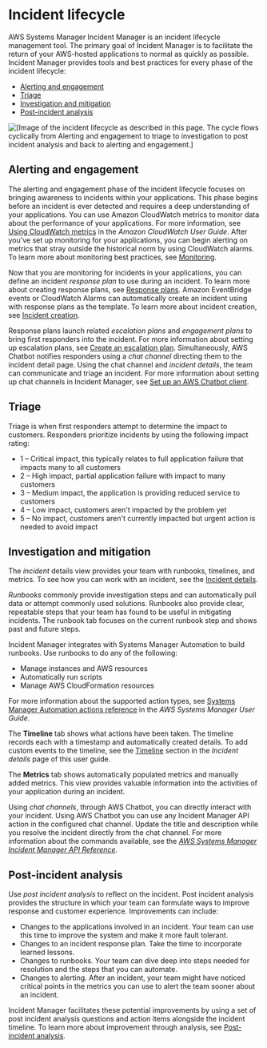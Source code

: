 # Incident lifecycle<a name="incident-lifecycle"></a>

AWS Systems Manager Incident Manager is an incident lifecycle management tool\. The primary goal of Incident Manager is to facilitate the return of your AWS\-hosted applications to normal as quickly as possible\. Incident Manager provides tools and best practices for every phase of the incident lifecycle:
+ [Alerting and engagement](#alerting-engagement)
+ [Triage](#triage)
+ [Investigation and mitigation](#investigation-mitigation)
+ [Post\-incident analysis](#lifecycle-post-incident-analysis)

![\[Image of the incident lifecycle as described in this page. The cycle flows cyclically from Alerting and engagement to triage to investigation to post incident analysis and back to alerting and engagement.\]](http://docs.aws.amazon.com/incident-manager/latest/userguide/images/incident-lifecycle.png)

## Alerting and engagement<a name="alerting-engagement"></a>

The alerting and engagement phase of the incident lifecycle focuses on bringing awareness to incidents within your applications\. This phase begins before an incident is ever detected and requires a deep understanding of your applications\. You can use Amazon CloudWatch metrics to monitor data about the performance of your applications\. For more information, see [Using CloudWatch metrics](https://docs.aws.amazon.com/AmazonCloudWatch/latest/monitoring/working_with_metrics.html) in the *Amazon CloudWatch User Guide*\. After you've set up monitoring for your applications, you can begin alerting on metrics that stray outside the historical norm by using CloudWatch alarms\. To learn more about monitoring best practices, see [Monitoring](incident-response.md#incident-response-monitoring)\.

Now that you are monitoring for incidents in your applications, you can define an incident *response plan* to use during an incident\. To learn more about creating response plans, see [Response plans](response-plans.md)\. Amazon EventBridge events or CloudWatch Alarms can automatically create an incident using with response plans as the template\. To learn more about incident creation, see [Incident creation](incident-creation.md)\.

Response plans launch related *escalation plans* and *engagement plans* to bring first responders into the incident\. For more information about setting up escalation plans, see [Create an escalation plan](escalation.md#escalation-create)\. Simultaneously, AWS Chatbot notifies responders using a *chat channel* directing them to the incident detail page\. Using the chat channel and *incident details*, the team can communicate and triage an incident\. For more information about setting up chat channels in Incident Manager, see [Set up an AWS Chatbot client](chat.md#chat-create)\.

## Triage<a name="triage"></a>

Triage is when first responders attempt to determine the impact to customers\. Responders prioritize incidents by using the following impact rating:
+ 1 – Critical impact, this typically relates to full application failure that impacts many to all customers
+ 2 – High impact, partial application failure with impact to many customers
+ 3 – Medium impact, the application is providing reduced service to customers
+ 4 – Low impact, customers aren't impacted by the problem yet
+ 5 – No impact, customers aren't currently impacted but urgent action is needed to avoid impact

## Investigation and mitigation<a name="investigation-mitigation"></a>

The *incident* details view provides your team with runbooks, timelines, and metrics\. To see how you can work with an incident, see the [Incident details](tracking-details.md)\.

*Runbooks* commonly provide investigation steps and can automatically pull data or attempt commonly used solutions\. Runbooks also provide clear, repeatable steps that your team has found to be useful in mitigating incidents\. The runbook tab focuses on the current runbook step and shows past and future steps\.

Incident Manager integrates with Systems Manager Automation to build runbooks\. Use runbooks to do any of the following:
+ Manage instances and AWS resources
+ Automatically run scripts
+ Manage AWS CloudFormation resources

For more information about the supported action types, see [Systems Manager Automation actions reference](https://docs.aws.amazon.com/systems-manager/latest/userguide/automation-actions.html) in the *AWS Systems Manager User Guide*\.

The **Timeline** tab shows what actions have been taken\. The timeline records each with a timestamp and automatically created details\. To add custom events to the timeline, see the [Timeline](tracking-details.md#tracking-details-timeline) section in the *Incident details* page of this user guide\.

The **Metrics** tab shows automatically populated metrics and manually added metrics\. This view provides valuable information into the activities of your application during an incident\.

Using *chat channels*, through AWS Chatbot, you can directly interact with your incident\. Using AWS Chatbot you can use any Incident Manager API action in the configured chat channel\. Update the title and description while you resolve the incident directly from the chat channel\. For more information about the commands available, see the *[AWS Systems Manager Incident Manager API Reference](https://docs.aws.amazon.com/incident-manager/latest/APIReference/Welcome.html)*\.

## Post\-incident analysis<a name="lifecycle-post-incident-analysis"></a>

Use *post incident analysis* to reflect on the incident\. Post incident analysis provides the structure in which your team can formulate ways to improve response and customer experience\. Improvements can include:
+ Changes to the applications involved in an incident\. Your team can use this time to improve the system and make it more fault tolerant\.
+ Changes to an incident response plan\. Take the time to incorporate learned lessons\.
+ Changes to runbooks\. Your team can dive deep into steps needed for resolution and the steps that you can automate\. 
+ Changes to alerting\. After an incident, your team might have noticed critical points in the metrics you can use to alert the team sooner about an incident\. 

Incident Manager facilitates these potential improvements by using a set of post incident analysis questions and action items alongside the incident timeline\. To learn more about improvement through analysis, see [Post\-incident analysis](analysis.md)\.